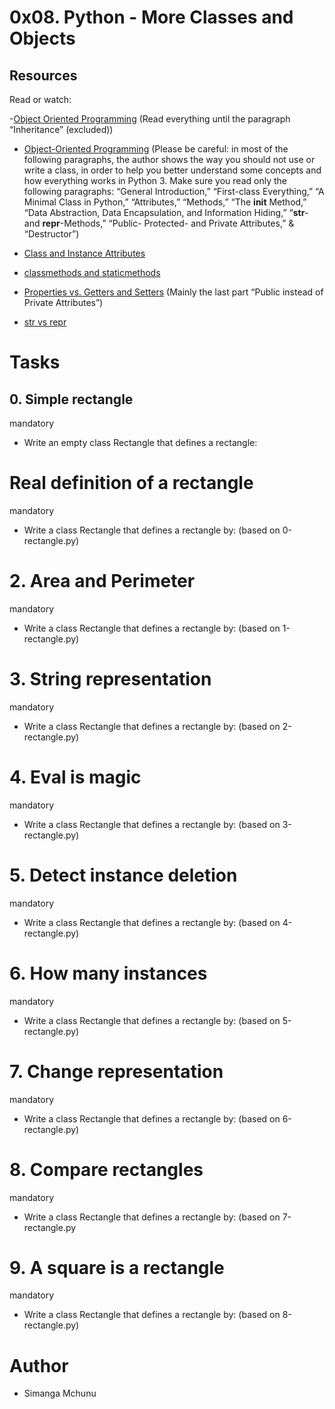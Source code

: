 # 0x08. Python - More Classes and Objects

## Resources

Read or watch:



-[Object Oriented Programming](https://alx-intranet.hbtn.io/rltoken/_Awd8Gn4SBdq2FRd_bY8KA) (Read everything until the paragraph “Inheritance” (excluded))

- [Object-Oriented Programming](https://alx-intranet.hbtn.io/rltoken/_Awd8Gn4SBdq2FRd_bY8KA) (Please be careful: in most of the following paragraphs, the author shows the way you should not use or write a class, in order to help you better understand some concepts and how everything works in Python 3. Make sure you read only the following paragraphs: “General Introduction,” “First-class Everything,” “A Minimal Class in Python,” “Attributes,” “Methods,” “The __init__ Method,” “Data Abstraction, Data Encapsulation, and Information Hiding,” “__str__- and __repr__-Methods,” “Public- Protected- and Private Attributes,” & “Destructor”)

- [Class and Instance Attributes](https://alx-intranet.hbtn.io/rltoken/SGQIevRxW6lTgr4jGDzXbw)

- [classmethods and staticmethods](https://alx-intranet.hbtn.io/rltoken/Ij1EnTg02gtIknOkNv4xGA)

- [Properties vs. Getters and Setters](https://alx-intranet.hbtn.io/rltoken/xjpk-jUNe0uGEzcNXbwIHQ) (Mainly the last part “Public instead of Private Attributes”)

- [str vs repr](https://alx-intranet.hbtn.io/rltoken/iu1ILT-t6FMuZvk7vRvfuQ)

# Tasks

## 0. Simple rectangle

mandatory

- Write an empty class Rectangle that defines a rectangle:

# Real definition of a rectangle

mandatory

- Write a class Rectangle that defines a rectangle by: (based on 0-rectangle.py)

# 2. Area and Perimeter

mandatory

- Write a class Rectangle that defines a rectangle by: (based on 1-rectangle.py)

# 3. String representation

mandatory

- Write a class Rectangle that defines a rectangle by: (based on 2-rectangle.py)

# 4. Eval is magic

mandatory

- Write a class Rectangle that defines a rectangle by: (based on 3-rectangle.py)

# 5. Detect instance deletion

mandatory

- Write a class Rectangle that defines a rectangle by: (based on 4-rectangle.py)

# 6. How many instances

mandatory

- Write a class Rectangle that defines a rectangle by: (based on 5-rectangle.py)

# 7. Change representation

mandatory

- Write a class Rectangle that defines a rectangle by: (based on 6-rectangle.py)

# 8. Compare rectangles

mandatory

- Write a class Rectangle that defines a rectangle by: (based on 7-rectangle.py

# 9. A square is a rectangle

mandatory

- Write a class Rectangle that defines a rectangle by: (based on 8-rectangle.py)


# Author
- Simanga Mchunu
